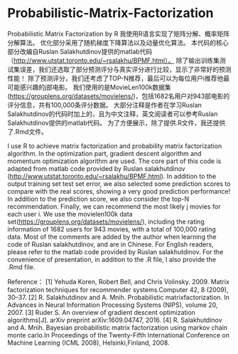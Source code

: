 # Probabilistic-Matrix-Factorization
Probabilistic Matrix Factorization by R
我使用R语言实现了矩阵分解、概率矩阵分解算法。
优化部分采用了随机梯度下降算法以及动量优化算法。
本代码的核心部分改编自Ruslan Salakhutdinov提供的matlab代码（http://www.utstat.toronto.edu/~rsalakhu/BPMF.html）。
除了输出训练集测试集误差，我们还选取了部分预测评分与真实评分进行比较，显示了非常好的预测性能！
除了预测评分，我们还考虑了TOP-N推荐，最后可以为每位用户i推荐他最可能感兴趣的j部电影。
我们使用的是MovieLen100k数据集(https://grouplens.org/datasets/movielens/)，包括1682名用户对943部电影的评分信息，共有100,000条评分数据。
大部分注释是作者在学习Ruslan Salakhutdinov的代码时加上的，且为中文注释，英文阅读者可以参考Ruslan Salakhutdinov提供的matlab代码。
为了方便展示，除了提供.R文件，我还提供了.Rmd文件。

I use R to achieve matrix factorization and probability matrix factorization algorithm.
In the optimization part, gradient descent algorithm and momentum optimization algorithm are used.
The core part of this code is adapted from matlab code provided by Ruslan salakhutdinov (http://www.utstat.toronto.edu/~rsalakhu/BPMF.html).
In addition to the output training set test set error, we also selected some prediction scores to compare with the real scores, showing a very good prediction performance!
In addition to the prediction score, we also consider the top-N recommendation. Finally, we can recommend the most likely j movies for each user i.
We use the movielen100k data set(https://grouplens.org/datasets/movielens/), including the rating information of 1682 users for 943 movies, with a total of 100,000 rating data.
Most of the comments are added by the author when learning the code of Ruslan salakhutdinov, and are in Chinese. For English readers, please refer to the matlab code provided by Ruslan salakhutdinov.
For the convenience of presentation, in addition to the .R file, I also provide the .Rmd file.

Reference：
[1] Yehuda Koren, Robert Bell, and Chris Volinsky. 2009. Matrix factorization techniques for recommender systems.Computer 42, 8 (2009), 30–37.
[2] R. Salakhutdinov and A. Mnih. Probabilistic matrixfactorization. In Advances in Neural Information Processing Systems (NIPS), volume 20, 2007.
[3] Ruder S. An overview of gradient descent optimization algorithms[J]. arXiv preprint arXiv:1609.04747, 2016.
[4] R. Salakhutdinov and A. Mnih. Bayesian probabilistic matrix factorization using markov chain monte carlo.In Proceedings of the Twenty-Fifth International Conference on Machine Learning (ICML 2008), Helsinki,Finland, 2008.
